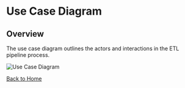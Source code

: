 # Use Case Diagram

## Overview
The use case diagram outlines the actors and interactions in the ETL pipeline process.

![Use Case Diagram](../diagrams/use_case.png)

[Back to Home](index.md)

